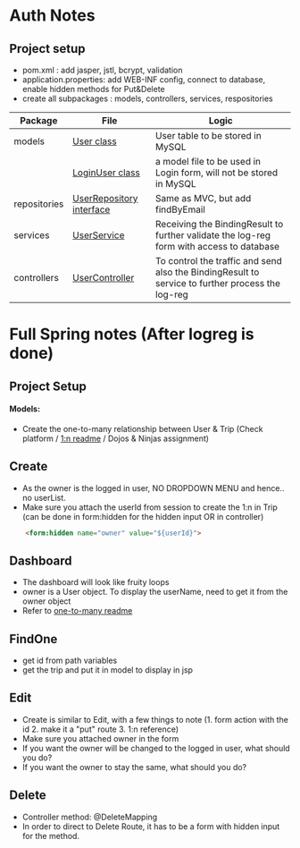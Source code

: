 # Auth Notes
## Project setup
- pom.xml : add jasper, jstl, bcrypt, validation
- application.properties: add WEB-INF config, connect to database, enable hidden methods for Put&Delete
- create all subpackages : models, controllers, services, respositories

| Package |File | Logic | 
| -----| -------| ----- |
| models | [User class](./models/User.java) | User table to be stored in MySQL |
|       | [LoginUser class](./models/LoginUser.java) | a model file to be used in Login form, will not be stored in MySQL |
| repositories | [UserRepository interface](./UserRepository.java) | Same as MVC, but add findByEmail |
| services | [UserService](./UserService.java) | Receiving the BindingResult to further validate the log-reg form with access to database |
| controllers | [UserController](./UserController.java) | To control the traffic and send also the BindingResult to service to further process the log-reg |



# Full Spring notes (After logreg is done)
## Project Setup
#### Models: 
- Create the one-to-many relationship between User & Trip (Check platform / [1:n readme](/Java4MVC/1nNotes.md) / Dojos & Ninjas assignment)

## Create 
- As the owner is the logged in user, NO DROPDOWN MENU and hence.. no userList.
- Make sure you attach the userId from session to create the 1:n in Trip (can be done in form:hidden for the hidden input OR in controller)
```html
    <form:hidden name="owner" value="${userId}">
```

## Dashboard 
- The dashboard will look like fruity loops 
- owner is a User object. To display the userName, need to get it from the owner object
- Refer to [one-to-many readme](/Java4MVC/1nNotes.md)

## FindOne 
- get id from path variables
- get the trip and put it in model to display in jsp

## Edit 
- Create is similar to Edit, with a few things to note (1. form action with the id 2. make it a "put" route 3. 1:n reference)
- Make sure you attached owner in the form
- If you want the owner will be changed to the logged in user, what should you do?
- If you want the owner to stay the same, what should you do?


## Delete
- Controller method: @DeleteMapping
- In order to direct to Delete Route, it has to be a form with hidden input for the method. 

